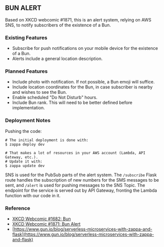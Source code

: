## BUN ALERT

Based on XKCD webcomic #1871, this is an alert system, relying on AWS SNS, to notify subscribers of the existence of a Bun.

### Existing Features

- Subscribe for push notifications on your mobile device for the existence of a Bun. 
- Alerts include a general location description.

### Planned Features

- Include photo with notification. If not possible, a Bun emoji will suffice.
- Include location coordinates for the Bun, in case subscriber is nearby and wishes to see the Bun.
- Enable scheduled "Do Not Disturb" hours.
- Include Bun rank. This will need to be better defined before implementation.

### Deployment Notes

Pushing the code: 

```
# The initial deployment is done with:
$ zappa deploy dev

# That makes a lot of resources in your AWS account (Lambda, API Gateway, etc.).
# Update it with:
$ zappa update dev
```

SNS is used for the PubSub parts of the alert system. The `/subscribe` Flask route handles the subscription of new numbers for the SMS messages to be sent, and `/alert` is used for pushing messages to the SNS Topic. The endpoint for the service is served out by API Gateway, fronting the Lambda function with our code in it. 

### Reference

- [XKCD Webcomic #1682: Bun](https://xkcd.com/1682/)
- [XKCD Webcomic #1871: Bun Alert](https://xkcd.com/1871/)
- [https://www.gun.io/blog/serverless-microservices-with-zappa-and-flask](https://www.gun.io/blog/serverless-microservices-with-zappa-and-flask)